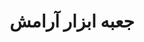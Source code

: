 ---
type: category
category: child/toolbox
name: toolbox
title: جعبه‌ ابزار آرامش
description: اینجا، ابزارهای خوبی برای ایجاد آرامش تو وجود داره. می‌تونی امتحان شون کنی و اگه کمک‌کننده بود ادامه بدی.
order: 30
---